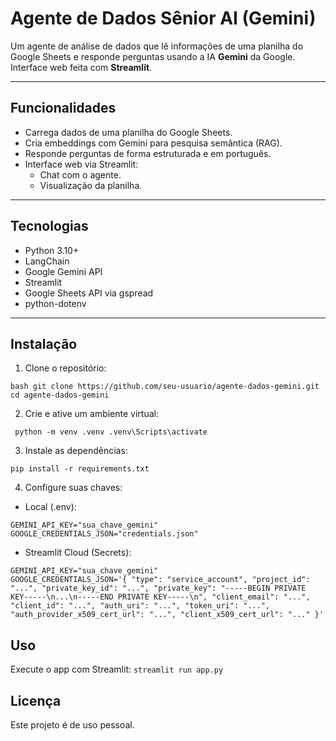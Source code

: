 # Agente de Dados Sênior AI (Gemini)

Um agente de análise de dados que lê informações de uma planilha do Google Sheets e responde perguntas usando a IA **Gemini** da Google. Interface web feita com **Streamlit**.

---

## Funcionalidades

- Carrega dados de uma planilha do Google Sheets.
- Cria embeddings com Gemini para pesquisa semântica (RAG).
- Responde perguntas de forma estruturada e em português.
- Interface web via Streamlit:
  - Chat com o agente.
  - Visualização da planilha.

---

## Tecnologias

- Python 3.10+
- LangChain
- Google Gemini API
- Streamlit
- Google Sheets API via gspread
- python-dotenv

---

## Instalação

1. Clone o repositório:

``bash
git clone https://github.com/seu-usuario/agente-dados-gemini.git
cd agente-dados-gemini``

2. Crie e ative um ambiente virtual:

``
python -m venv .venv
.venv\Scripts\activate``

3. Instale as dependências:

``pip install -r requirements.txt``

4. Configure suas chaves:

- Local (.env):

``GEMINI_API_KEY="sua_chave_gemini"``
<br>
``GOOGLE_CREDENTIALS_JSON="credentials.json"``

- Streamlit Cloud (Secrets):

``GEMINI_API_KEY="sua_chave_gemini"``
<br>
``GOOGLE_CREDENTIALS_JSON='{
  "type": "service_account",
  "project_id": "...",
  "private_key_id": "...",
  "private_key": "-----BEGIN PRIVATE KEY-----\n...\n-----END PRIVATE KEY-----\n",
  "client_email": "...",
  "client_id": "...",
  "auth_uri": "...",
  "token_uri": "...",
  "auth_provider_x509_cert_url": "...",
  "client_x509_cert_url": "..."
}'``

## Uso

Execute o app com Streamlit:
``streamlit run app.py``


## Licença

Este projeto é de uso pessoal.

